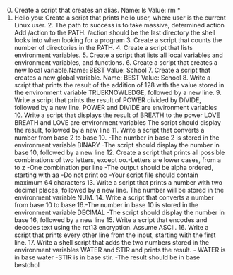 0. <o> Create a script that creates an alias.
    Name: ls
    Value: rm *
1. Hello you: Create a script that prints hello user, where user is the current Linux user. 2. The path to success is to take massive, determined action Add /action to the PATH. /action should be the last directory the shell looks into when looking for a program 3. Create a script that counts the number of directories in the PATH. 4. Create a script that lists environment variables. 5. Create a script that lists all local variables and environment variables, and functions. 6. Create a script that creates a new local variable.Name: BEST Value: School 7. Create a script that creates a new global variable. Name: BEST Value: School 8. Write a script that prints the result of the addition of 128 with the value stored in the environment variable TRUEKNOWLEDGE, followed by a new line. 9. Write a script that prints the result of POWER divided by DIVIDE, followed by a new line. POWER and DIVIDE are environment variables 10. Write a script that displays the result of BREATH to the power LOVE BREATH and LOVE are environment variables The script should display the result, followed by a new line 11. Write a script that converts a number from base 2 to base 10. -The number in base 2 is stored in the environment variable BINARY -The script should display the number in base 10, followed by a new line 12. Create a script that prints all possible combinations of two letters, except oo.-Letters are lower cases, from a to z -One combination per line -The output should be alpha ordered, starting with aa -Do not print oo -Your script file should contain maximum 64 characters 13. Write a script that prints a number with two decimal places, followed by a new line. The number will be stored in the environment variable NUM. 14. Write a script that converts a number from base 10 to base 16.-The number in base 10 is stored in the environment variable DECIMAL -The script should display the number in base 16, followed by a new line 15. Write a script that encodes and decodes text using the rot13 encryption. Assume ASCII. 16. Write a script that prints every other line from the input, starting with the first line. 17. Write a shell script that adds the two numbers stored in the environment variables WATER and STIR and prints the result. - WATER is in base water -STIR is in base stir. -The result should be in base bestchol
